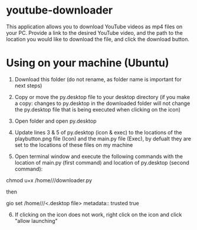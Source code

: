# youtube-downloader

This application allows you to download YouTube videos as mp4 files on your PC. Provide a link to the desired YouTube video, and the path to the location you would like to download the file, and click the download button.

# Using on your machine (Ubuntu)
1. Download this folder (do not rename, as folder name is important for next steps)

2. Copy or move the py.desktop file to your desktop directory (if you make a copy: changes to py.desktop in the downloaded folder will not change the py.desktop file that is being executed when clicking on the icon)

3. Open folder and open py.desktop

4. Update lines 3 & 5 of py.desktop (icon & exec) to the locations of the playbutton.png file (Icon) and the main.py file (Exec), by defualt they are set to the locations of these files on my machine

5. Open terminal window and execute the following commands with the location of main.py (first command) and location of py.desktop (second command):

chmod u+x /home///downloader.py

then

gio set /home///<.desktop file> metadata:: trusted true

6. If clicking on the icon does not work, right click on the icon and click "allow launching"